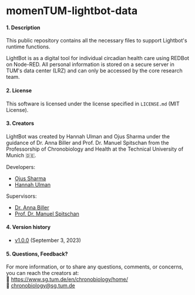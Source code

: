 # momenTUM-lightbot-data
#### 1. Description
This public repository contains all the necessary files to support Lightbot's runtime functions.

LightBot is as a digital tool for individual circadian health care using REDBot on Node-RED. All personal information is stored on a secure server in TUM's data center (LRZ) and can only be accessed by the core research team.

#### 2. License
This software is licensed under the license specified in `LICENSE.md` (MIT License).

#### 3. Creators
LightBot was created by Hannah Ulman and Ojus Sharma under the guidance of Dr. Anna Biller and Prof. Dr. Manuel Spitschan from the Professorship of Chronobiology and Health at the Technical University of Munich 🇩🇪. 

Developers:
* [Ojus Sharma](https://ca.linkedin.com/in/sharma-ojus)
* [Hannah Ulman](https://www.linkedin.com/in/hannah-k-ulman) 

Supervisors:
* [Dr. Anna Biller](https://de.linkedin.com/in/anna-magdalena-biller-phd-9ba23839)
* [Prof. Dr. Manuel Spitschan](https://de.linkedin.com/in/spitschan)



#### 4. Version history

* [v1.0.0](https://github.com/momenTUM-research-platform/momenTUM-lightbot-data/releases/tag/v1.0.0) (September 3, 2023)


#### 5. Questions, Feedback?
For more information, or to share any questions, comments, or concerns, you can reach the creators at: \
🔗 https://www.sg.tum.de/en/chronobiology/home/ \
📧 chronobiology@sg.tum.de
